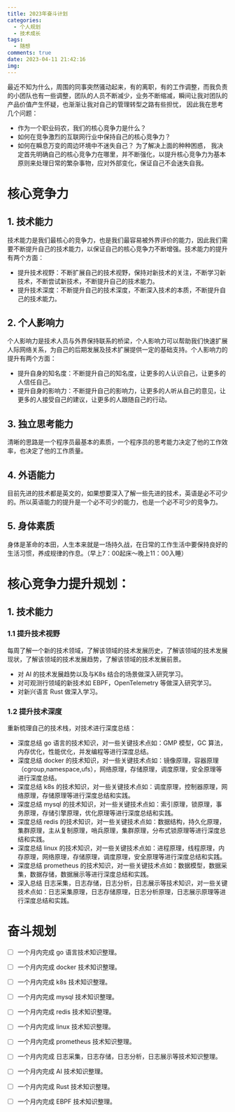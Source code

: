 ```yaml
---
title: 2023年奋斗计划
categories:
  - 个人规划
  - 技术成长
tags:
  - 随想
comments: true
date: 2023-04-11 21:42:16
img:
---
```

最近不知为什么，周围的同事突然骚动起来，有的离职，有的工作调整，而我负责的小团队也有一些调整，团队的人员不断减少，业务不断缩减，瞬间让我对团队的产品价值产生怀疑，也渐渐让我对自己的管理转型之路有些担忧，
因此我在思考几个问题：
- 作为一个职业码农，我们的核心竞争力是什么？
- 如何在竞争激烈的互联网行业中保持自己的核心竞争力？
- 如何在瞬息万变的周边环境中不迷失自己？
为了解决上面的种种困惑， 我决定首先明确自己的核心竞争力在哪里，并不断强化，以提升核心竞争力为基本原则来处理日常的繁杂事物，应对外部变化，保证自己不会迷失自我。


# 核心竞争力
## 1. 技术能力
技术能力是我们最核心的竞争力，也是我们最容易被外界评价的能力，因此我们需要不断提升自己的技术能力，以保证自己的核心竞争力不断增强。技术能力的提升有两个方面：
- 提升技术视野：不断扩展自己的技术视野，保持对新技术的关注，不断学习新技术，不断尝试新技术，不断提升自己的技术能力。
- 提升技术深度：不断提升自己的技术深度，不断深入技术的本质，不断提升自己的技术能力。

## 2. 个人影响力
个人影响力是技术人员与外界保持联系的桥梁，个人影响力可以帮助我们快速扩展人际网络关系，为自己的后期发展及技术扩展提供一定的基础支持。个人影响力的提升有两个方面：
- 提升自身的知名度：不断提升自己的知名度，让更多的人认识自己，让更多的人信任自己。
- 提升自身的影响力：不断提升自己的影响力，让更多的人听从自己的意见，让更多的人接受自己的建议，让更多的人跟随自己的行动。

## 3. 独立思考能力
清晰的思路是一个程序员最基本的素质，一个程序员的思考能力决定了他的工作效率，也决定了他的工作质量。

## 4. 外语能力
目前先进的技术都是英文的，如果想要深入了解一些先进的技术，英语是必不可少的。所以英语能力的提升是一个必不可少的能力，也是一个必不可少的竞争力。

## 5. 身体素质
身体是革命的本田，人生本来就是一场持久战，在日常的工作生活中要保持良好的生活习惯，养成规律的作息。（早上7：00起床～晚上11：00入睡） 


# 核心竞争力提升规划：
## 1. 技术能力
### 1.1 提升技术视野
每周了解一个新的技术领域，了解该领域的技术发展历史，了解该领域的技术发展现状，了解该领域的技术发展趋势，了解该领域的技术发展前景。
- 对 AI 的技术发展趋势以及与K8s 结合的场景做深入研究学习。
- 对可观测行领域的新技术如 EBPF，OpenTelemetry 等做深入研究学习。
- 对新兴语言 Rust 做深入学习。

### 1.2 提升技术深度
重新梳理自己的技术栈，对技术进行深度总结：
- 深度总结 go 语言的技术知识，对一些关键技术点如：GMP 模型，GC 算法，内存优化，性能优化，并发编程等进行深度总结。
- 深度总结 docker 的技术知识，对一些关键技术点如：镜像原理，容器原理（cgroup,namespace,ufs），网络原理，存储原理，调度原理，安全原理等进行深度总结。
- 深度总结 k8s 的技术知识，对一些关键技术点如：调度原理，控制器原理，网络原理，存储原理等进行深度总结和实践。
- 深度总结 mysql 的技术知识，对一些关键技术点如：索引原理，锁原理，事务原理，存储引擎原理，优化原理等进行深度总结和实践。
- 深度总结 redis 的技术知识，对一些关键技术点如：数据结构，持久化原理，集群原理，主从复制原理，哨兵原理，集群原理，分布式锁原理等进行深度总结和实践。
- 深度总结 linux 的技术知识，对一些关键技术点如：进程原理，线程原理，内存原理，网络原理，存储原理，调度原理，安全原理等进行深度总结和实践。
- 深度总结 prometheus 的技术知识，对一些关键技术点如：数据模型，数据采集，数据存储，数据展示等进行深度总结和实践。
- 深入总结 日志采集，日志存储，日志分析，日志展示等技术知识，对一些关键技术点如：日志采集原理，日志存储原理，日志分析原理，日志展示原理等进行深度总结和实践。


# 奋斗规划
- [ ] 一个月内完成 go 语言技术知识整理。
- [ ] 一个月内完成 docker 技术知识整理。
- [ ] 一个月内完成 k8s 技术知识整理。
- [ ] 一个月内完成 mysql 技术知识整理。
- [ ] 一个月内完成 redis 技术知识整理。
- [ ] 一个月内完成 linux 技术知识整理。
- [ ] 一个月内完成 prometheus 技术知识整理。
- [ ] 一个月内完成 日志采集，日志存储，日志分析，日志展示等技术知识整理。
- [ ] 一个月内完成 AI 技术知识整理。
- [ ] 一个月内完成 Rust 技术知识整理。
- [ ] 一个月内完成 EBPF 技术知识整理。 
    

